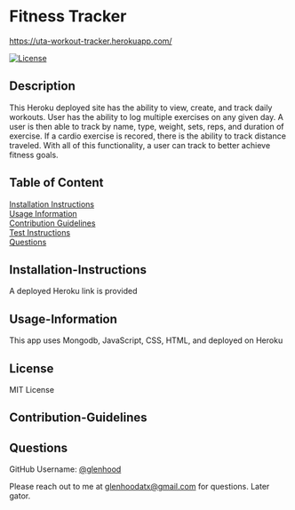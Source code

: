 # Fitness Tracker

https://uta-workout-tracker.herokuapp.com/
  
  [![License](https://img.shields.io/badge/License-MIT-yellow.svg)](https://opensource.org/licenses/MIT)
  
  ## Description
  
  This Heroku deployed site has the ability to view, create, and track daily workouts. User has the ability to log multiple exercises on any given day. A user is then able to track by name, type, weight, sets, reps, and duration of exercise. If a cardio exercise is recored, there is the ability to track distance traveled. With all of this functionality, a user can track to better achieve fitness goals.
  
  ## Table of Content
  
  [Installation Instructions](#installation-instructions)  
  [Usage Information](#usage-information)  
  [Contribution Guidelines](#contribution-guidelines)  
  [Test Instructions](#test-instructions)  
  [Questions](#questions)  
  
  ## Installation-Instructions
  
  A deployed Heroku link is provided  
  
  
  ## Usage-Information
  
  This app uses Mongodb, JavaScript, CSS, HTML, and deployed on Heroku  
  
  
  ## License
  
  MIT License
  
  ## Contribution-Guidelines
  
  
  
  ## Questions
  
  GitHub Username: [@glenhood](https://github.com/glenhood)  
  
  Please reach out to me at [glenhoodatx@gmail.com](mailto:glenhoodatx@gmail.com) for questions. Later gator.
  